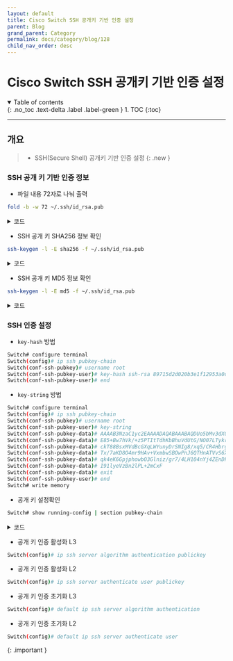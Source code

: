 ```yaml
---
layout: default
title: Cisco Switch SSH 공개키 기반 인증 설정
parent: Blog
grand_parent: Category
permalink: docs/category/blog/128
child_nav_order: desc
---
```


# Cisco Switch SSH 공개키 기반 인증 설정

<details open markdown="block">
  <summary>
    Table of contents
  </summary>
  {: .no_toc .text-delta .label .label-green }
1. TOC
{:toc}
</details>

---

## 개요

> - SSH(Secure Shell) 공개키 기반 인증 설정
{: .new }


### SSH 공개 키 기반 인증 정보

- 파일 내용 72자로 나눠 출력

```bash
fold -b -w 72 ~/.ssh/id_rsa.pub
```

<details markdown="block">
  <summary>
    코드
  </summary>
  {: .text-delta .label .label-green }
  
```bash
ssh-rsa AAAAB3NzaC1yc2EAAAADAQABAAABAQDUo5bMv3dXOFn0EnYFIqFoNrx58Xn577zq
E85+Bw7hVk/+z5PTItTdhKbBhuVdUtG/NO07LTykr6uS3OBfviOAVcUTWOVNUJZsTJY2PPMX
ckT88BsxMVdBcGXqLWYunyDrSNIg8/xq5/CR4Hbrg3iWSt02J/RNsnSqoni9qjscnwmvgxHv
Tx/7aKD8O4mr9HAv+VxmbwSBOwPnJ6QTHnATVvS6XurWYkLe35Tc0K0vp5Gz/U6w1Id2HPuN
qk4eK6GpjphowbO3Glniz/gr7/4LH104nYj4ZEnDPJwiY202VgaHoSUswXStyBX8OhU+GcFc
I91lyeVzBn2lPL+2mCxF SWT
```

</details>

- SSH 공개 키 SHA256 정보 확인 

```bash
ssh-keygen -l -E sha256 -f ~/.ssh/id_rsa.pub
```

<details markdown="block">
  <summary>
    코드
  </summary>
  {: .text-delta .label .label-green }
  
```bash
2048 SHA256:Q+hG+ek1ZoxU2eZJVm00Ey1FKg9s36Ah+o35SXjKYZw SWT (RSA)
```

</details>

- SSH 공개 키 MD5 정보 확인

```bash
ssh-keygen -l -E md5 -f ~/.ssh/id_rsa.pub
```

<details markdown="block">
  <summary>
    코드
  </summary>
  {: .text-delta .label .label-green }
  
```bash
2048 MD5:89:71:5d:2d:02:0b:3e:1f:12:95:3a:0d:11:4a:48:df SWT (RSA)
```

</details>

### SSH 인증 설정

- `key-hash` 방법

```bash
Switch# configure terminal
Switch(config)# ip ssh pubkey-chain
Switch(conf-ssh-pubkey)# username root
Switch(conf-ssh-pubkey-user)# key-hash ssh-rsa 89715d2d020b3e1f12953a0d114a48df
Switch(conf-ssh-pubkey-user)# end

```

- `key-string` 방법

```bash
Switch# configure terminal
Switch(config)# ip ssh pubkey-chain
Switch(conf-ssh-pubkey)# username root
Switch(conf-ssh-pubkey-user)# key-string
Switch(conf-ssh-pubkey-data)# AAAAB3NzaC1yc2EAAAADAQABAAABAQDUo5bMv3dXOFn0EnYFIqFoNrx58Xn577zq
Switch(conf-ssh-pubkey-data)# E85+Bw7hVk/+z5PTItTdhKbBhuVdUtG/NO07LTykr6uS3OBfviOAVcUTWOVNUJZsTJY2PPMX
Switch(conf-ssh-pubkey-data)# ckT88BsxMVdBcGXqLWYunyDrSNIg8/xq5/CR4Hbrg3iWSt02J/RNsnSqoni9qjscnwmvgxHv
Switch(conf-ssh-pubkey-data)# Tx/7aKD8O4mr9HAv+VxmbwSBOwPnJ6QTHnATVvS6XurWYkLe35Tc0K0vp5Gz/U6w1Id2HPuN
Switch(conf-ssh-pubkey-data)# qk4eK6GpjphowbO3Glniz/gr7/4LH104nYj4ZEnDPJwiY202VgaHoSUswXStyBX8OhU+GcFc
Switch(conf-ssh-pubkey-data)# I91lyeVzBn2lPL+2mCxF
Switch(conf-ssh-pubkey-data)# exit
Switch(conf-ssh-pubkey-user)# end
Switch# write memory
```

- 공개 키 설정확인

```bash
Switch# show running-config | section pubkey-chain
```

<details markdown="block">
  <summary>
    코드
  </summary>
  {: .text-delta .label .label-green }

```bash
ip ssh pubkey-chain
  username root
   key-hash ssh-rsa 89715D2D020B3E1F12953A0D114A48DF
```

</details>

- 공개 키 인증 활성화 L3

```bash
Switch(config)# ip ssh server algorithm authentication publickey
```

- 공개 키 인증 활성화 L2

```bash
Switch(config)# ip ssh server authenticate user publickey
```

- 공개 키 인증 초기화 L3

```bash
Switch(config)# default ip ssh server algorithm authentication
```

- 공개 키 인증 초기화 L2

```bash
Switch(config)# default ip ssh server authenticate user
```
>
{: .important }
